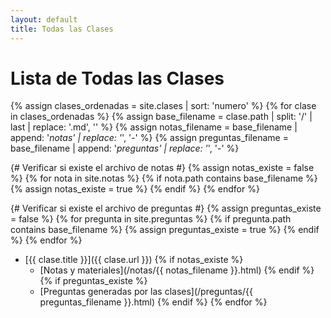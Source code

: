 ```yaml
---
layout: default
title: Todas las Clases
---
```


# Lista de Todas las Clases

{% assign clases_ordenadas = site.clases | sort: 'numero' %}
{% for clase in clases_ordenadas %}
  {% assign base_filename = clase.path | split: '/' | last | replace: '.md', '' %}
  {% assign notas_filename = base_filename | append: '_notas' | replace: '_', '-' %}
  {% assign preguntas_filename = base_filename | append: '_preguntas' | replace: '_', '-' %}
  
  {# Verificar si existe el archivo de notas #}
  {% assign notas_existe = false %}
  {% for nota in site.notas %}
    {% if nota.path contains base_filename %}
      {% assign notas_existe = true %}
    {% endif %}
  {% endfor %}
  
  {# Verificar si existe el archivo de preguntas #}
  {% assign preguntas_existe = false %}
  {% for pregunta in site.preguntas %}
    {% if pregunta.path contains base_filename %}
      {% assign preguntas_existe = true %}
    {% endif %}
  {% endfor %}
  
* [{{ clase.title }}]({{ clase.url }})
  {% if notas_existe %}
  - [Notas y materiales](/notas/{{ notas_filename }}.html)
  {% endif %}
  {% if preguntas_existe %}
  - [Preguntas generadas por las clases](/preguntas/{{ preguntas_filename }}.html)
  {% endif %}
{% endfor %}